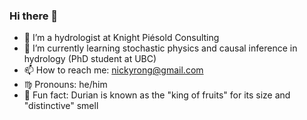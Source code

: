 ### Hi there 👋
- 🏢 I’m a hydrologist at Knight Piésold Consulting
- 🌱 I’m currently learning stochastic physics and causal inference in hydrology (PhD student at UBC)
- 📫 How to reach me: nickyrong@gmail.com
- ♍ Pronouns: he/him
- 🙊 Fun fact: Durian is known as the "king of fruits" for its size and "distinctive" smell
<!--
**nickyrong/nickyrong** is a ✨ _special_ ✨ repository because its `README.md` (this file) appears on your GitHub profile.

Here are some ideas to get you started:

- 🔭 I’m currently working on ...
- 🌱 I’m currently learning ...
- 👯 I’m looking to collaborate on ...
- 🤔 I’m looking for help with ...
- 💬 Ask me about ...
- 📫 How to reach me: ...
- 😄 Pronouns: ...
- ⚡ Fun fact: ...
-->

